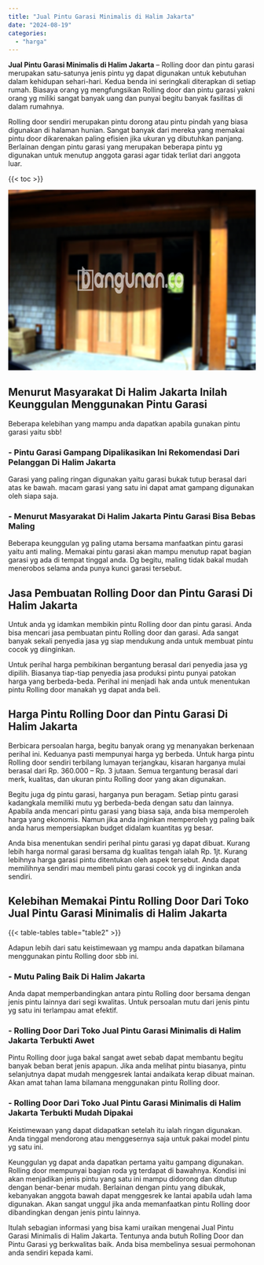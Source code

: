 ```yaml
---
title: "Jual Pintu Garasi Minimalis di Halim Jakarta"
date: "2024-08-19"
categories: 
  - "harga"
---
```


**Jual Pintu Garasi Minimalis di Halim Jakarta** – Rolling door dan pintu garasi merupakan satu-satunya jenis pintu yg dapat digunakan untuk kebutuhan dalam kehidupan sehari-hari. Kedua benda ini seringkali diterapkan di setiap rumah. Biasaya orang yg mengfungsikan Rolling door dan pintu garasi yakni orang yg miliki sangat banyak uang dan punyai begitu banyak fasilitas di dalam rumahnya.

Rolling door sendiri merupakan pintu dorong atau pintu pindah yang biasa digunakan di halaman hunian. Sangat banyak dari mereka yang memakai pintu door dikarenakan paling efisien jika ukuran yg dibutuhkan panjang. Berlainan dengan pintu garasi yang merupakan beberapa pintu yg digunakan untuk menutup anggota garasi agar tidak terliat dari anggota luar.

{{< toc >}}

![Jual Pintu Garasi Minimalis di Halim Jakarta](/images/pintu-garasi-61.png)

## Menurut Masyarakat Di Halim Jakarta Inilah Keunggulan Menggunakan Pintu Garasi

Beberapa kelebihan yang mampu anda dapatkan apabila gunakan pintu garasi yaitu sbb!

### \- Pintu Garasi Gampang Dipalikasikan Ini Rekomendasi Dari Pelanggan Di Halim Jakarta

Garasi yang paling ringan digunakan yaitu garasi bukak tutup berasal dari atas ke bawah. macam garasi yang satu ini dapat amat gampang digunakan oleh siapa saja.

### \- Menurut Masyarakat Di Halim Jakarta Pintu Garasi Bisa Bebas Maling

Beberapa keunggulan yg paling utama bersama manfaatkan pintu garasi yaitu anti maling. Memakai pintu garasi akan mampu menutup rapat bagian garasi yg ada di tempat tinggal anda. Dg begitu, maling tidak bakal mudah menerobos selama anda punya kunci garasi tersebut.

## Jasa Pembuatan Rolling Door dan Pintu Garasi Di Halim Jakarta

Untuk anda yg idamkan membikin pintu Rolling door dan pintu garasi. Anda bisa mencari jasa pembuatan pintu Rolling door dan garasi. Ada sangat banyak sekali penyedia jasa yg siap mendukung anda untuk membuat pintu cocok yg diinginkan.

Untuk perihal harga pembikinan bergantung berasal dari penyedia jasa yg dipilih. Biasanya tiap-tiap penyedia jasa produksi pintu punyai patokan harga yang berbeda-beda. Perihal ini menjadi hak anda untuk menentukan pintu Rolling door manakah yg dapat anda beli.

## Harga Pintu Rolling Door dan Pintu Garasi Di Halim Jakarta

Berbicara persoalan harga, begitu banyak orang yg menanyakan berkenaan perihal ini. Keduanya pasti mempunyai harga yg berbeda. Untuk harga pintu Rolling door sendiri terbilang lumayan terjangkau, kisaran harganya mulai berasal dari Rp. 360.000 – Rp. 3 jutaan. Semua tergantung berasal dari merk, kualitas, dan ukuran pintu Rolling door yang akan digunakan.

Begitu juga dg pintu garasi, harganya pun beragam. Setiap pintu garasi kadangkala memiliki mutu yg berbeda-beda dengan satu dan lainnya. Apabila anda mencari pintu garasi yang biasa saja, anda bisa memperoleh harga yang ekonomis. Namun jika anda inginkan memperoleh yg paling baik anda harus mempersiapkan budget didalam kuantitas yg besar.

Anda bisa menentukan sendiri perihal pintu garasi yg dapat dibuat. Kurang lebih harga normal garasi bersama dg kualitas tengah ialah Rp. 1jt. Kurang lebihnya harga garasi pintu ditentukan oleh aspek tersebut. Anda dapat memilihnya sendiri mau membeli pintu garasi cocok yg di inginkan anda sendiri.

## Kelebihan Memakai Pintu Rolling Door Dari Toko Jual Pintu Garasi Minimalis di Halim Jakarta

{{< table-tables table="table2" >}}

Adapun lebih dari satu keistimewaan yg mampu anda dapatkan bilamana menggunakan pintu Rolling door sbb ini.

### \- Mutu Paling Baik Di Halim Jakarta

Anda dapat memperbandingkan antara pintu Rolling door bersama dengan jenis pintu lainnya dari segi kwalitas. Untuk persoalan mutu dari jenis pintu yg satu ini terlampau amat efektif.

### \- Rolling Door Dari Toko Jual Pintu Garasi Minimalis di Halim Jakarta Terbukti Awet

Pintu Rolling door juga bakal sangat awet sebab dapat membantu begitu banyak beban berat jenis apapun. Jika anda melihat pintu biasanya, pintu selanjutnya dapat mudah menggesrek lantai andaikata kerap dibuat mainan. Akan amat tahan lama bilamana menggunakan pintu Rolling door.

### \- Rolling Door Dari Toko Jual Pintu Garasi Minimalis di Halim Jakarta Terbukti Mudah Dipakai

Keistimewaan yang dapat didapatkan setelah itu ialah ringan digunakan. Anda tinggal mendorong atau menggesernya saja untuk pakai model pintu yg satu ini.

Keunggulan yg dapat anda dapatkan pertama yaitu gampang digunakan. Rolling door mempunyai bagian roda yg terdapat di bawahnya. Kondisi ini akan menjadikan jenis pintu yang satu ini mampu didorong dan ditutup dengan benar-benar mudah. Berlainan dengan pintu yang dibukak, kebanyakan anggota bawah dapat menggesrek ke lantai apabila udah lama digunakan. Akan sangat unggul jika anda memanfaatkan pintu Rolling door dibandingkan dengan jenis pintu lainnya.

Itulah sebagian informasi yang bisa kami uraikan mengenai Jual Pintu Garasi Minimalis di Halim Jakarta. Tentunya anda butuh Rolling Door dan Pintu Garasi yg berkwalitas baik. Anda bisa membelinya sesuai permohonan anda sendiri kepada kami.
